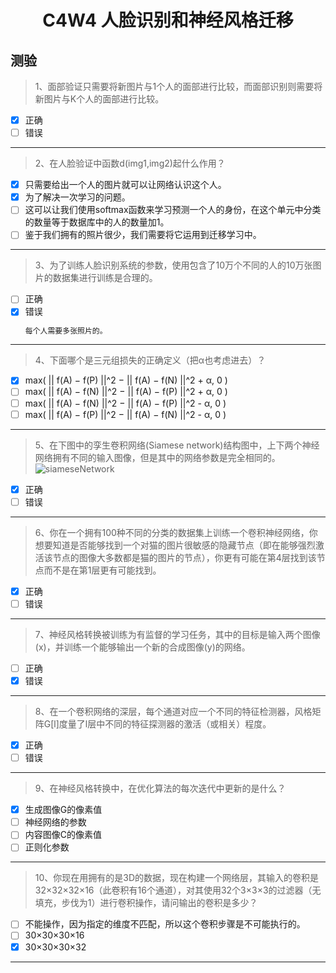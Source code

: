 <h1 align="center">C4W4 人脸识别和神经风格迁移</h1>

## 测验

> 1、面部验证只需要将新图片与1个人的面部进行比较，而面部识别则需要将新图片与K个人的面部进行比较。
- [x] 正确
- [ ] 错误
___
> 2、在人脸验证中函数d(img1,img2)起什么作用？
- [x] 只需要给出一个人的图片就可以让网络认识这个人。
- [x] 为了解决一次学习的问题。
- [ ] 这可以让我们使用softmax函数来学习预测一个人的身份，在这个单元中分类的数量等于数据库中的人的数量加1。
- [ ] 鉴于我们拥有的照片很少，我们需要将它运用到迁移学习中。
___
> 3、为了训练人脸识别系统的参数，使用包含了10万个不同的人的10万张图片的数据集进行训练是合理的。
- [ ] 正确
- [x] 错误
    ```diff
    每个人需要多张照片的。
    ```
___
> 4、下面哪个是三元组损失的正确定义（把α也考虑进去）？

- [x] max( || f(A) − f(P) ||^2 − || f(A) − f(N) ||^2 + α, 0 )
- [ ] max( || f(A) − f(N) ||^2 − || f(A) − f(P) ||^2 + α, 0 )
- [ ] max( || f(A) − f(N) ||^2 − || f(A) − f(P) ||^2 - α, 0 )
- [ ] max( || f(A) − f(P) ||^2 − || f(A) − f(N) ||^2 - α, 0 )

___
> 5、在下图中的孪生卷积网络(Siamese network)结构图中，上下两个神经网络拥有不同的输入图像，但是其中的网络参数是完全相同的。 
![siameseNetwork](./testAssests/C4W4/siameseNetwork.jpg)
- [x] 正确
- [ ] 错误
___
> 6、你在一个拥有100种不同的分类的数据集上训练一个卷积神经网络，你想要知道是否能够找到一个对猫的图片很敏感的隐藏节点（即在能够强烈激活该节点的图像大多数都是猫的图片的节点），你更有可能在第4层找到该节点而不是在第1层更有可能找到。
- [x] 正确
- [ ] 错误
___
> 7、神经风格转换被训练为有监督的学习任务，其中的目标是输入两个图像 (x)，并训练一个能够输出一个新的合成图像(y)的网络。
- [ ] 正确
- [x] 错误
___
> 8、在一个卷积网络的深层，每个通道对应一个不同的特征检测器，风格矩阵G[l]度量了l层中不同的特征探测器的激活（或相关）程度。  
- [x] 正确
- [ ] 错误
___
> 9、在神经风格转换中，在优化算法的每次迭代中更新的是什么？
- [x] 生成图像G的像素值
- [ ] 神经网络的参数
- [ ] 内容图像C的像素值
- [ ] 正则化参数
___
> 10、你现在用拥有的是3D的数据，现在构建一个网络层，其输入的卷积是32×32×32×16（此卷积有16个通道），对其使用32个3×3×3的过滤器（无填充，步伐为1）进行卷积操作，请问输出的卷积是多少？
- [ ] 不能操作，因为指定的维度不匹配，所以这个卷积步骤是不可能执行的。
- [ ] 30×30×30×16
- [x] 30×30×30×32
___